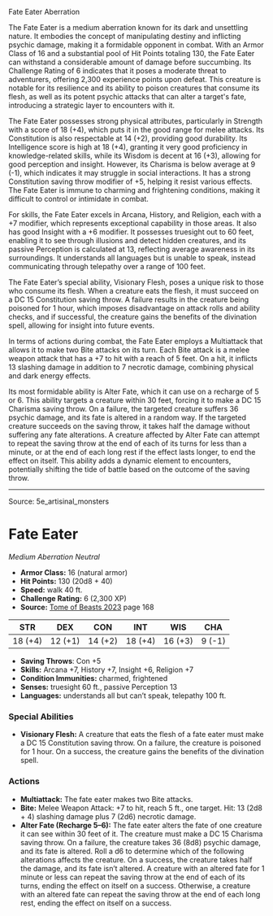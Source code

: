 <MonsterName/>Fate Eater</MonsterName>
<CreatureType/>Aberration</CreatureType>

<summary>The Fate Eater is a medium aberration known for its dark and unsettling nature. It embodies the concept of manipulating destiny and inflicting psychic damage, making it a formidable opponent in combat. With an Armor Class of 16 and a substantial pool of Hit Points totaling 130, the Fate Eater can withstand a considerable amount of damage before succumbing. Its Challenge Rating of 6 indicates that it poses a moderate threat to adventurers, offering 2,300 experience points upon defeat. This creature is notable for its resilience and its ability to poison creatures that consume its flesh, as well as its potent psychic attacks that can alter a target's fate, introducing a strategic layer to encounters with it.</summary>

<detail>

The Fate Eater possesses strong physical attributes, particularly in Strength with a score of 18 (+4), which puts it in the good range for melee attacks. Its Constitution is also respectable at 14 (+2), providing good durability. Its Intelligence score is high at 18 (+4), granting it very good proficiency in knowledge-related skills, while its Wisdom is decent at 16 (+3), allowing for good perception and insight. However, its Charisma is below average at 9 (-1), which indicates it may struggle in social interactions. It has a strong Constitution saving throw modifier of +5, helping it resist various effects. The Fate Eater is immune to charming and frightening conditions, making it difficult to control or intimidate in combat.

For skills, the Fate Eater excels in Arcana, History, and Religion, each with a +7 modifier, which represents exceptional capability in those areas. It also has good Insight with a +6 modifier. It possesses truesight out to 60 feet, enabling it to see through illusions and detect hidden creatures, and its passive Perception is calculated at 13, reflecting average awareness in its surroundings. It understands all languages but is unable to speak, instead communicating through telepathy over a range of 100 feet.

The Fate Eater’s special ability, Visionary Flesh, poses a unique risk to those who consume its flesh. When a creature eats the flesh, it must succeed on a DC 15 Constitution saving throw. A failure results in the creature being poisoned for 1 hour, which imposes disadvantage on attack rolls and ability checks, and if successful, the creature gains the benefits of the divination spell, allowing for insight into future events.

In terms of actions during combat, the Fate Eater employs a Multiattack that allows it to make two Bite attacks on its turn. Each Bite attack is a melee weapon attack that has a +7 to hit with a reach of 5 feet. On a hit, it inflicts 13 slashing damage in addition to 7 necrotic damage, combining physical and dark energy effects.

Its most formidable ability is Alter Fate, which it can use on a recharge of 5 or 6. This ability targets a creature within 30 feet, forcing it to make a DC 15 Charisma saving throw. On a failure, the targeted creature suffers 36 psychic damage, and its fate is altered in a random way. If the targeted creature succeeds on the saving throw, it takes half the damage without suffering any fate alterations. A creature affected by Alter Fate can attempt to repeat the saving throw at the end of each of its turns for less than a minute, or at the end of each long rest if the effect lasts longer, to end the effect on itself. This ability adds a dynamic element to encounters, potentially shifting the tide of battle based on the outcome of the saving throw.</detail>



---

Source: 5e_artisinal_monsters

# Fate Eater

*Medium* *Aberration* *Neutral*

- **Armor Class:** 16 (natural armor)
- **Hit Points:** 130 (20d8 + 40)
- **Speed:** walk 40 ft.
- **Challenge Rating:** 6 (2,300 XP)
- **Source:** [Tome of Beasts 2023](https://koboldpress.com/kpstore/product/tome-of-beasts-1-2023-edition/) page 168

| STR | DEX | CON | INT | WIS | CHA |
| --- | --- | --- | --- | --- | --- |
| 18 (+4) | 12 (+1) | 14 (+2) | 18 (+4) | 16 (+3) | 9 (-1) |

- **Saving Throws**: Con +5
- **Skills:** Arcana +7, History +7, Insight +6, Religion +7
- **Condition Immunities:** charmed, frightened
- **Senses:** truesight 60 ft., passive Perception 13
- **Languages:** understands all but can’t speak, telepathy 100 ft.

### Special Abilities

- **Visionary Flesh:** A creature that eats the flesh of a fate eater must make a DC 15 Constitution saving throw. On a failure, the creature is poisoned for 1 hour. On a success, the creature gains the benefits of the divination spell.

### Actions

- **Multiattack:** The fate eater makes two Bite attacks.
- **Bite:** Melee Weapon Attack: +7 to hit, reach 5 ft., one target. Hit: 13 (2d8 + 4) slashing damage plus 7 (2d6) necrotic damage.
- **Alter Fate (Recharge 5–6):** The fate eater alters the fate of one creature it can see within 30 feet of it. The creature must make a DC 15 Charisma saving throw. On a failure, the creature takes 36 (8d8) psychic damage, and its fate is altered. Roll a d6 to determine which of the following alterations affects the creature. On a success, the creature takes half the damage, and its fate isn’t altered. A creature with an altered fate for 1 minute or less can repeat the saving throw at the end of each of its turns, ending the effect on itself on a success. Otherwise, a creature with an altered fate can repeat the saving throw at the end of each long rest, ending the effect on itself on a success.



